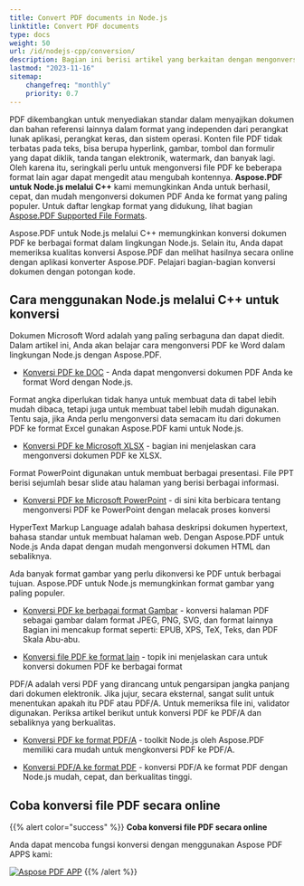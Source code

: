 ```yaml
---
title: Convert PDF documents in Node.js
linktitle: Convert PDF documents
type: docs
weight: 50
url: /id/nodejs-cpp/conversion/
description: Bagian ini berisi artikel yang berkaitan dengan mengonversi dokumen PDF ke format lain menggunakan Aspose.PDF untuk Node.js melalui C++.
lastmod: "2023-11-16"
sitemap:
    changefreq: "monthly"
    priority: 0.7
---
```


PDF dikembangkan untuk menyediakan standar dalam menyajikan dokumen dan bahan referensi lainnya dalam format yang independen dari perangkat lunak aplikasi, perangkat keras, dan sistem operasi. Konten file PDF tidak terbatas pada teks, bisa berupa hyperlink, gambar, tombol dan formulir yang dapat diklik, tanda tangan elektronik, watermark, dan banyak lagi. Oleh karena itu, seringkali perlu untuk mengonversi file PDF ke beberapa format lain agar dapat mengedit atau mengubah kontennya. 
**Aspose.PDF untuk Node.js melalui C++** kami memungkinkan Anda untuk berhasil, cepat, dan mudah mengonversi dokumen PDF Anda ke format yang paling populer.
 Untuk daftar lengkap format yang didukung, lihat bagian [Aspose.PDF Supported File Formats](https://docs.aspose.com/pdf/nodejs-cpp/supported-file-formats/).

Aspose.PDF untuk Node.js melalui C++ memungkinkan konversi dokumen PDF ke berbagai format dalam lingkungan Node.js. Selain itu, Anda dapat memeriksa kualitas konversi Aspose.PDF dan melihat hasilnya secara online dengan aplikasi konverter Aspose.PDF. Pelajari bagian-bagian konversi dokumen dengan potongan kode.

## Cara menggunakan Node.js melalui C++ untuk konversi

Dokumen Microsoft Word adalah yang paling serbaguna dan dapat diedit. Dalam artikel ini, Anda akan belajar cara mengonversi PDF ke Word dalam lingkungan Node.js dengan Aspose.PDF.

- [Konversi PDF ke DOC](/pdf/id/nodejs-cpp/convert-pdf-to-doc/) - Anda dapat mengonversi dokumen PDF Anda ke format Word dengan Node.js.

Format angka diperlukan tidak hanya untuk membuat data di tabel lebih mudah dibaca, tetapi juga untuk membuat tabel lebih mudah digunakan. Tentu saja, jika Anda perlu mengonversi data semacam itu dari dokumen PDF ke format Excel gunakan Aspose.PDF kami untuk Node.js.

- [Konversi PDF ke Microsoft XLSX](/pdf/id/nodejs-cpp/convert-pdf-to-xlsx/) - bagian ini menjelaskan cara mengonversi dokumen PDF ke XLSX.

Format PowerPoint digunakan untuk membuat berbagai presentasi. File PPT berisi sejumlah besar slide atau halaman yang berisi berbagai informasi.

- [Konversi PDF ke Microsoft PowerPoint](/pdf/id/nodejs-cpp/convert-pdf-to-powerpoint/) - di sini kita berbicara tentang mengonversi PDF ke PowerPoint dengan melacak proses konversi

HyperText Markup Language adalah bahasa deskripsi dokumen hypertext, bahasa standar untuk membuat halaman web. Dengan Aspose.PDF untuk Node.js Anda dapat dengan mudah mengonversi dokumen HTML dan sebaliknya.

Ada banyak format gambar yang perlu dikonversi ke PDF untuk berbagai tujuan. Aspose.PDF untuk Node.js memungkinkan format gambar yang paling populer.

- [Konversi PDF ke berbagai format Gambar](/pdf/id/nodejs-cpp/convert-pdf-to-images-format/) - konversi halaman PDF sebagai gambar dalam format JPEG, PNG, SVG, dan format lainnya
Bagian ini mencakup format seperti: EPUB, XPS, TeX, Teks, dan PDF Skala Abu-abu.

- [Konversi file PDF ke format lain](/pdf/id/nodejs-cpp/convert-pdf-to-other-files/) - topik ini menjelaskan cara untuk konversi dokumen PDF ke berbagai format

PDF/A adalah versi PDF yang dirancang untuk pengarsipan jangka panjang dari dokumen elektronik. Jika jujur, secara eksternal, sangat sulit untuk menentukan apakah itu PDF atau PDF/A. Untuk memeriksa file ini, validator digunakan. Periksa artikel berikut untuk konversi PDF ke PDF/A dan sebaliknya yang berkualitas.

- [Konversi PDF ke format PDF/A](/pdf/id/nodejs-cpp/convert-pdf-to-pdfa/) - toolkit Node.js oleh Aspose.PDF memiliki cara mudah untuk mengkonversi PDF ke PDF/A.

- [Konversi PDF/A ke format PDF](/pdf/id/nodejs-cpp/convert-pdfa-to-pdf/) - konversi PDF/A ke format PDF dengan Node.js mudah, cepat, dan berkualitas tinggi.

## Coba konversi file PDF secara online

{{% alert color="success" %}}
**Coba konversi file PDF secara online**

Anda dapat mencoba fungsi konversi dengan menggunakan Aspose PDF APPS kami:

[![Aspose PDF APP](app.png)](https://products.aspose.app/pdf/conversion)
{{% /alert %}}
